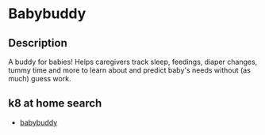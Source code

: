 # Babybuddy

## Description

A buddy for babies! Helps caregivers track sleep, feedings, diaper changes, tummy time and more to learn about and predict baby's needs without (as much) guess work.

## k8 at home search

- [babybuddy](https://nanne.dev/k8s-at-home-search/#/babybuddy)
